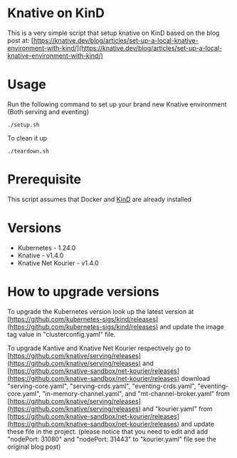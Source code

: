 # Knative on KinD
This is a very simple script that setup knative on KinD based on the blog post at: 
[https://knative.dev/blog/articles/set-up-a-local-knative-environment-with-kind/](https://knative.dev/blog/articles/set-up-a-local-knative-environment-with-kind/)

# Usage
Run the following command to set up your brand new Knative environment (Both serving and eventing)
```shell
./setup.sh
```
To clean it up
```shell
./teardown.sh
```

# Prerequisite
This script assumes that Docker and [KinD](https://kind.sigs.k8s.io/docs/user/quick-start#installation) are already installed

# Versions
* Kubernetes - 1.24.0
* Knative - v1.4.0
* Knative Net Kourier - v1.4.0

# How to upgrade versions
To upgrade the Kubernetes version look up the latest version at [https://github.com/kubernetes-sigs/kind/releases](https://github.com/kubernetes-sigs/kind/releases) 
and update the image tag value in "clusterconfig.yaml" file.

To upgrade Kantive and Knative Net Kourier respectively go to [https://github.com/knative/serving/releases](https://github.com/knative/serving/releases) 
and [https://github.com/knative-sandbox/net-kourier/releases](https://github.com/knative-sandbox/net-kourier/releases)
download "serving-core.yaml", "serving-crds.yaml", "eventing-crds.yaml", "eventing-core.yaml", "in-memory-channel.yaml", and "mt-channel-broker.yaml" from [https://github.com/knative/serving/releases](https://github.com/knative/serving/releases) 
and "kourier.yaml" from  [https://github.com/knative-sandbox/net-kourier/releases](https://github.com/knative-sandbox/net-kourier/releases)
and update these file in the project. 
(please notice that you need to edit and add "nodePort: 31080" and "nodePort: 31443" to "kourier.yaml" file see the original blog post)



